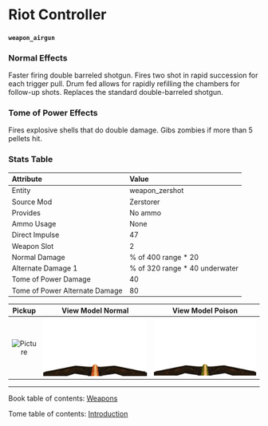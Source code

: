 # Riot Controller

#### `weapon_airgun`

### Normal Effects
Faster firing double barreled shotgun.  Fires two shot in rapid succession for
each trigger pull.  Drum fed allows for rapidly refilling the chambers for
follow-up shots. Replaces the standard double-barreled shotgun.

### Tome of Power Effects
Fires explosive shells that do double damage.  Gibs zombies if more than 5
pellets hit.

### Stats Table

|Attribute                     |Value                          |
|:-----------------------------|:------------------------------|
|Entity                        |weapon_zershot                 |
|Source Mod                    |Zerstorer                      |
|Provides                      |No ammo                        |
|Ammo Usage                    |None                           |
|Direct Impulse                |47                             |
|Weapon Slot                   |2                              |
|Normal Damage                 |% of 400 range * 20            |
|Alternate Damage 1            |% of 320 range * 40 underwater |
|Tome of Power Damage          |40                             |
|Tome of Power Alternate Damage|80                             |

|Pickup|View Model Normal|View Model Poison|
|:---:|:---:|:---:|
![Picture](img/weapon_crossbow.png)|![Picture](img/v_crossbow1.png)|![Picture](img/v_crossbow2.png)|

-------------------------------------------------------------------------------
Book table of contents: [Weapons](3.0-Weapons.md)
<br />

Tome table of contents: [Introduction](1.0-Introduction.md)